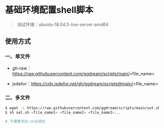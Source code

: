 # 基础环境配置shell脚本
> 测试环境：ubuntu-18.04.5-live-server-amd64



## 使用方式

### 一、单文件

- gh-raw：https://raw.githubusercontent.com/ggdream/scripts/main/<file_name>

- jsdelivr：https://cdn.jsdelivr.net/gh/ggdream/scripts@main/<file_name>



### 二、多文件

~~~sh
$ wget -c https://raw.githubusercontent.com/ggdream/scripts/main/set.sh
$ sh set.sh <file_name1> <file_name2> <file_name3>...

# 不需要添加.sh后缀名
~~~



